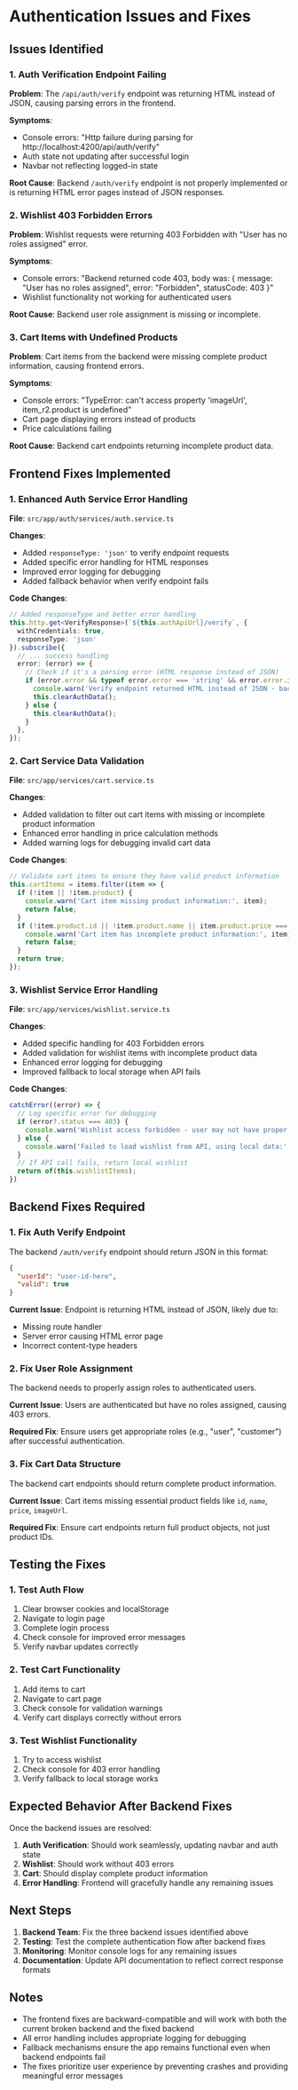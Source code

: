 # Authentication Issues and Fixes

## Issues Identified

### 1. Auth Verification Endpoint Failing
**Problem**: The `/api/auth/verify` endpoint was returning HTML instead of JSON, causing parsing errors in the frontend.

**Symptoms**:
- Console errors: "Http failure during parsing for http://localhost:4200/api/auth/verify"
- Auth state not updating after successful login
- Navbar not reflecting logged-in state

**Root Cause**: Backend `/auth/verify` endpoint is not properly implemented or is returning HTML error pages instead of JSON responses.

### 2. Wishlist 403 Forbidden Errors
**Problem**: Wishlist requests were returning 403 Forbidden with "User has no roles assigned" error.

**Symptoms**:
- Console errors: "Backend returned code 403, body was: { message: "User has no roles assigned", error: "Forbidden", statusCode: 403 }"
- Wishlist functionality not working for authenticated users

**Root Cause**: Backend user role assignment is missing or incomplete.

### 3. Cart Items with Undefined Products
**Problem**: Cart items from the backend were missing complete product information, causing frontend errors.

**Symptoms**:
- Console errors: "TypeError: can't access property 'imageUrl', item_r2.product is undefined"
- Cart page displaying errors instead of products
- Price calculations failing

**Root Cause**: Backend cart endpoints returning incomplete product data.

## Frontend Fixes Implemented

### 1. Enhanced Auth Service Error Handling

**File**: `src/app/auth/services/auth.service.ts`

**Changes**:
- Added `responseType: 'json'` to verify endpoint requests
- Added specific error handling for HTML responses
- Improved error logging for debugging
- Added fallback behavior when verify endpoint fails

**Code Changes**:
```typescript
// Added responseType and better error handling
this.http.get<VerifyResponse>(`${this.authApiUrl}/verify`, { 
  withCredentials: true,
  responseType: 'json'
}).subscribe({
  // ... success handling
  error: (error) => {
    // Check if it's a parsing error (HTML response instead of JSON)
    if (error.error && typeof error.error === 'string' && error.error.includes('<html')) {
      console.warn('Verify endpoint returned HTML instead of JSON - backend issue detected');
      this.clearAuthData();
    } else {
      this.clearAuthData();
    }
  },
});
```

### 2. Cart Service Data Validation

**File**: `src/app/services/cart.service.ts`

**Changes**:
- Added validation to filter out cart items with missing or incomplete product information
- Enhanced error handling in price calculation methods
- Added warning logs for debugging invalid cart data

**Code Changes**:
```typescript
// Validate cart items to ensure they have valid product information
this.cartItems = items.filter(item => {
  if (!item || !item.product) {
    console.warn('Cart item missing product information:', item);
    return false;
  }
  if (!item.product.id || !item.product.name || item.product.price === undefined) {
    console.warn('Cart item has incomplete product information:', item);
    return false;
  }
  return true;
});
```

### 3. Wishlist Service Error Handling

**File**: `src/app/services/wishlist.service.ts`

**Changes**:
- Added specific handling for 403 Forbidden errors
- Added validation for wishlist items with incomplete product data
- Enhanced error logging for debugging
- Improved fallback to local storage when API fails

**Code Changes**:
```typescript
catchError((error) => {
  // Log specific error for debugging
  if (error?.status === 403) {
    console.warn('Wishlist access forbidden - user may not have proper roles assigned');
  } else {
    console.warn('Failed to load wishlist from API, using local data:', error);
  }
  // If API call fails, return local wishlist
  return of(this.wishlistItems);
})
```

## Backend Fixes Required

### 1. Fix Auth Verify Endpoint

The backend `/auth/verify` endpoint should return JSON in this format:
```json
{
  "userId": "user-id-here",
  "valid": true
}
```

**Current Issue**: Endpoint is returning HTML instead of JSON, likely due to:
- Missing route handler
- Server error causing HTML error page
- Incorrect content-type headers

### 2. Fix User Role Assignment

The backend needs to properly assign roles to authenticated users.

**Current Issue**: Users are authenticated but have no roles assigned, causing 403 errors.

**Required Fix**: Ensure users get appropriate roles (e.g., "user", "customer") after successful authentication.

### 3. Fix Cart Data Structure

The backend cart endpoints should return complete product information.

**Current Issue**: Cart items missing essential product fields like `id`, `name`, `price`, `imageUrl`.

**Required Fix**: Ensure cart endpoints return full product objects, not just product IDs.

## Testing the Fixes

### 1. Test Auth Flow
1. Clear browser cookies and localStorage
2. Navigate to login page
3. Complete login process
4. Check console for improved error messages
5. Verify navbar updates correctly

### 2. Test Cart Functionality
1. Add items to cart
2. Navigate to cart page
3. Check console for validation warnings
4. Verify cart displays correctly without errors

### 3. Test Wishlist Functionality
1. Try to access wishlist
2. Check console for 403 error handling
3. Verify fallback to local storage works

## Expected Behavior After Backend Fixes

Once the backend issues are resolved:

1. **Auth Verification**: Should work seamlessly, updating navbar and auth state
2. **Wishlist**: Should work without 403 errors
3. **Cart**: Should display complete product information
4. **Error Handling**: Frontend will gracefully handle any remaining issues

## Next Steps

1. **Backend Team**: Fix the three backend issues identified above
2. **Testing**: Test the complete authentication flow after backend fixes
3. **Monitoring**: Monitor console logs for any remaining issues
4. **Documentation**: Update API documentation to reflect correct response formats

## Notes

- The frontend fixes are backward-compatible and will work with both the current broken backend and the fixed backend
- All error handling includes appropriate logging for debugging
- Fallback mechanisms ensure the app remains functional even when backend endpoints fail
- The fixes prioritize user experience by preventing crashes and providing meaningful error messages 